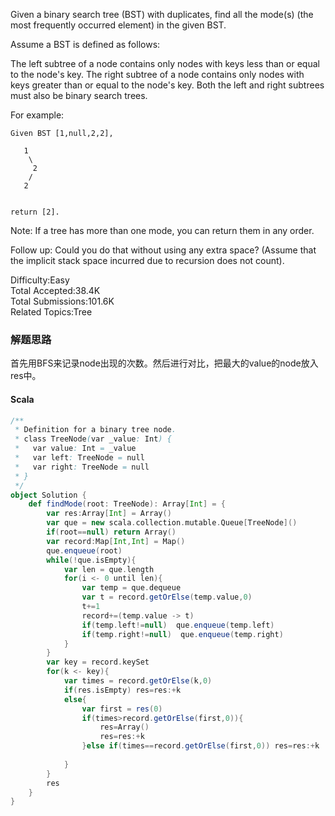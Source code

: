 Given a binary search tree (BST) with duplicates, find all the mode(s) (the most frequently occurred element) in the given BST.

Assume a BST is defined as follows:

The left subtree of a node contains only nodes with keys less than or equal to the node's key.
The right subtree of a node contains only nodes with keys greater than or equal to the node's key.
Both the left and right subtrees must also be binary search trees.
 

For example:
```
Given BST [1,null,2,2],

   1
    \
     2
    /
   2
 

return [2].
```
Note: If a tree has more than one mode, you can return them in any order.

Follow up: Could you do that without using any extra space? (Assume that the implicit stack space incurred due to recursion does not count).

Difficulty:Easy  
Total Accepted:38.4K  
Total Submissions:101.6K  
Related Topics:Tree

### 解题思路
首先用BFS来记录node出现的次数。然后进行对比，把最大的value的node放入res中。
#### Scala
```Scala
/**
 * Definition for a binary tree node.
 * class TreeNode(var _value: Int) {
 *   var value: Int = _value
 *   var left: TreeNode = null
 *   var right: TreeNode = null
 * }
 */
object Solution {
    def findMode(root: TreeNode): Array[Int] = {
        var res:Array[Int] = Array()
        var que = new scala.collection.mutable.Queue[TreeNode]()
        if(root==null) return Array()
        var record:Map[Int,Int] = Map()
        que.enqueue(root)
        while(!que.isEmpty){
            var len = que.length
            for(i <- 0 until len){
                var temp = que.dequeue
                var t = record.getOrElse(temp.value,0)
                t+=1
                record+=(temp.value -> t)
                if(temp.left!=null)  que.enqueue(temp.left)
                if(temp.right!=null)  que.enqueue(temp.right)
            }
        }
        var key = record.keySet
        for(k <- key){
            var times = record.getOrElse(k,0)
            if(res.isEmpty) res=res:+k
            else{
                var first = res(0)
                if(times>record.getOrElse(first,0)){
                    res=Array()
                    res=res:+k
                }else if(times==record.getOrElse(first,0)) res=res:+k
                
            }           
        }
        res
    }
}
```